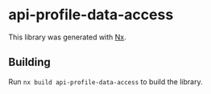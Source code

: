 # api-profile-data-access

This library was generated with [Nx](https://nx.dev).

## Building

Run `nx build api-profile-data-access` to build the library.

